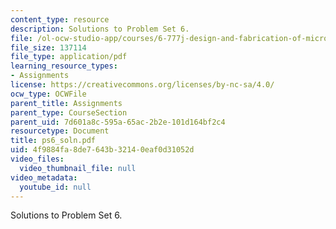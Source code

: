 ```yaml
---
content_type: resource
description: Solutions to Problem Set 6.
file: /ol-ocw-studio-app/courses/6-777j-design-and-fabrication-of-microelectromechanical-devices-spring-2007/4f9884fa8de7643b32140eaf0d31052d_ps6_soln.pdf
file_size: 137114
file_type: application/pdf
learning_resource_types:
- Assignments
license: https://creativecommons.org/licenses/by-nc-sa/4.0/
ocw_type: OCWFile
parent_title: Assignments
parent_type: CourseSection
parent_uid: 7d601a8c-595a-65ac-2b2e-101d164bf2c4
resourcetype: Document
title: ps6_soln.pdf
uid: 4f9884fa-8de7-643b-3214-0eaf0d31052d
video_files:
  video_thumbnail_file: null
video_metadata:
  youtube_id: null
---
```

Solutions to Problem Set 6.